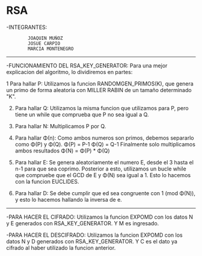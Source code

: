 # RSA
 -INTEGRANTES:
 
			JOAQUIN MUÑOZ
			JOSUE CARPIO
			MARCIA MONTENEGRO
			
------------------------------------------------------------------------------------------------------------------------------------------------------

-FUNCIONAMIENTO DEL RSA_KEY_GENERATOR:
Para una mejor explicacion del algoritmo, lo dividiremos en partes:

1 Para hallar P:
	Utilizamos la funcion RANDOMGEN_PRIMOS(K), que genera un primo de forma aleatoria con MILLER RABIN de un tamaño determinado "K".
	
2. Para hallar Q:
	Utilizamos la misma funcion que utilizamos para P, pero tiene un while que comprueba que P no sea igual a Q.
	
3. Para hallar N:
	Multiplicamos P por Q.
	
4. Para hallar Φ(n):
	Como ambos numeros son primos, debemos separarlo como Φ(P) y Φ(Q).
	Φ(P) = P-1
	Φ(Q) = Q-1
	Finalmente solo multiplicamos ambos resultados
	Φ(N) = Φ(P) * Φ(Q)
	
5. Para hallar E:
	Se genera aleatoriamente el numero E, desde el 3 hasta el n-1 para que sea coprimo.
	Posterior a esto, utilizamos un bucle while que compruebe que el GCD de E y Φ(N) sea igual a 1.
	Esto lo hacemos con la funcion EUCLIDES.
	
6. Para hallar D:
	Se debe cumplir que ed sea congruente con 1 (mod Φ(N)), y esto lo hacemos hallando la inversa de e.
	
------------------------------------------------------------------------------------------------------------------------------------------------------

-PARA HACER EL CIFRADO:
	Utilizamos la funcion EXPOMD con los datos N y E generados con RSA_KEY_GENERATOR.
	Y M es ingresado.
	
-PARA HACER EL DESCIFRADO:
	Utilizamos la funcion EXPOMD con los datos N y D generados con RSA_KEY_GENERATOR.
	Y C es el dato ya cifrado al haber utilizado la funcion anterior.
	

















